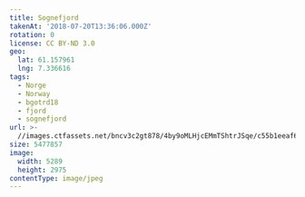 ```yaml
---
title: Sognefjord
takenAt: '2018-07-20T13:36:06.000Z'
rotation: 0
license: CC BY-ND 3.0
geo:
  lat: 61.157961
  lng: 7.336616
tags:
  - Norge
  - Norway
  - bgotrd18
  - fjord
  - sognefjord
url: >-
  //images.ctfassets.net/bncv3c2gt878/4by9oMLHjcEMmTShtrJSqe/c55b1eeaf671a52bd830c661e89ee911/sognefjord_42051169320_o
size: 5477857
image:
  width: 5289
  height: 2975
contentType: image/jpeg
---
```


